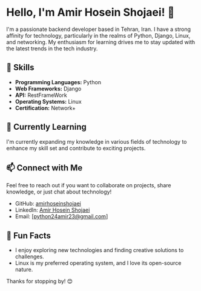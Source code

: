 # Hello, I'm Amir Hosein Shojaei! 👋

I'm a passionate backend developer based in Tehran, Iran. I have a strong affinity for technology, particularly in the realms of Python, Django, Linux, and networking. My enthusiasm for learning drives me to stay updated with the latest trends in the tech industry.

## 🔧 Skills

- **Programming Languages:** Python
- **Web Frameworks:** Django
- **API:** RestFrameWork
- **Operating Systems:** Linux
- **Certification:** Network+

## 🌱 Currently Learning

I'm currently expanding my knowledge in various fields of technology to enhance my skill set and contribute to exciting projects.

## 📫 Connect with Me

Feel free to reach out if you want to collaborate on projects, share knowledge, or just chat about technology!

- GitHub: [amirhoseinshojaei](https://github.com/amirhoseinshojaei)
- LinkedIn: [Amir Hosein Shojaei](https://www.linkedin.com/in/amirhoseinshojaei/)
- Email: [python24amir23@gmail.com]


## 🚀 Fun Facts

- I enjoy exploring new technologies and finding creative solutions to challenges.
- Linux is my preferred operating system, and I love its open-source nature.

Thanks for stopping by! 😊


